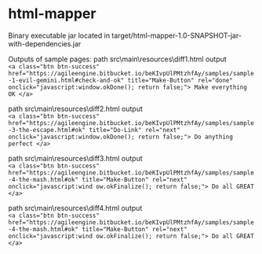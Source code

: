 # html-mapper

Binary executable jar located in target/html-mapper-1.0-SNAPSHOT-jar-with-dependencies.jar

Outputs of sample pages: 
path     src\main\resources\diff1.html
output   
`<a class="btn btn-success" href="https://agileengine.bitbucket.io/beKIvpUlPMtzhfAy/samples/sample-1-evil-gemini.html#check-and-ok" title="Make-Button" rel="done" onclick="javascript:window.okDone(); return false;"> Make everything OK </a>`

path     src\main\resources\diff2.html
output   
`<a class="btn btn-success" href="https://agileengine.bitbucket.io/beKIvpUlPMtzhfAy/samples/sample-3-the-escape.html#ok" title="Do-Link" rel="next" onclick="javascript:window.okDone(); return false;"> Do anything perfect </a>`

path     src\main\resources\diff3.html
output   
`<a class="btn btn-success" href="https://agileengine.bitbucket.io/beKIvpUlPMtzhfAy/samples/sample-4-the-mash.html#ok" title="Make-Button" rel="next" onclick="javascript:wind
ow.okFinalize(); return false;"> Do all GREAT </a>`

path     src\main\resources\diff4.html
output  
`<a class="btn btn-success" href="https://agileengine.bitbucket.io/beKIvpUlPMtzhfAy/samples/sample-4-the-mash.html#ok" title="Make-Button" rel="next" onclick="javascript:wind
ow.okFinalize(); return false;"> Do all GREAT </a>`

              
